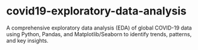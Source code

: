 # covid19-exploratory-data-analysis
A comprehensive exploratory data analysis (EDA) of global COVID-19 data using Python, Pandas, and Matplotlib/Seaborn to identify trends, patterns, and key insights.
